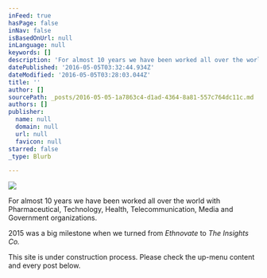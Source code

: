```yaml
---
inFeed: true
hasPage: false
inNav: false
isBasedOnUrl: null
inLanguage: null
keywords: []
description: 'For almost 10 years we have been worked all over the world with Pharmaceutical, Technology, Health, Telecommunication, Media and Government organizations.'
datePublished: '2016-05-05T03:32:44.934Z'
dateModified: '2016-05-05T03:28:03.044Z'
title: ''
author: []
sourcePath: _posts/2016-05-05-1a7863c4-d1ad-4364-8a81-557c764dc11c.md
authors: []
publisher:
  name: null
  domain: null
  url: null
  favicon: null
starred: false
_type: Blurb

---
```

![](https://the-grid-user-content.s3-us-west-2.amazonaws.com/1eb677bc-fd11-4b7b-a73a-9b16bf4d4fb9.png)

For almost 10 years we have been worked all over the world with Pharmaceutical, Technology, Health, Telecommunication, Media and Government organizations.

2015 was a big milestone when we turned from _Ethnovate_ to _The Insights Co._

This site is under construction process. Please check the up-menu content and every post below.